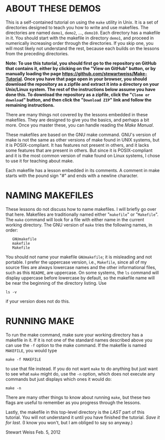 # ABOUT THESE DEMOS

This is a self-contained tutorial on using the `make` utility in Unix.
It is a set of directories designed to teach you how to write and use makefiles.
The directories are named `demo1`, `demo2`, ..., `demo10`.
Each directory has a makefile in it. 
You should start with the makefile in directory `demo1`, and
proceed in numerically increasing order through the directories. If you skip one, you will most
likely not understand the rest, because each builds on the lessons from
the preceding directories.

**Note: To use this tutorial, you should first go to the repository on GitHub 
that contains it, either by clicking on the "View on GitHub" button, or by manually loading the page https://github.com/stewartweiss/Make-Tutorial. 
Once you have that page open in your browser, you should download the 
repository as a zipfile and extract it into a
directory on your Unix/Linux system. The rest of the instructions below 
assume you have done this. 
To download the repository as a zipfile, click the "`Clone or download`" 
button, and then click the "`Download ZIP`" link and 
follow the remaining instructions.**

There are many things not covered by the lessons embedded in these
makefiles. They are designed to give you the basics, and perhaps a bit more.
Once you master these, you can handle reading the *Make Manual*.

These makefiles are based on the GNU make command. GNU's version of make 
is not the same as other versions of make found in UNIX systems, but it
is POSIX-compliant. It has features not present in others, and it lacks some
features that are present in others. But since it is POSIX-compliant and
it is the most common version of make found on Linux systems, I chose to use 
it for teaching about make.

Each makefile has a lesson embedded in its comments. A comment in make
starts with the pound sign "#" and ends with a newline character.


# NAMING MAKEFILES

These lessons do not discuss how to name makefiles. I will briefly go over
that here. Makefiles are traditionally named either "`makefile`" or "`Makefile`".
The `make` command will look for a file with either name in the current working
directory. The GNU version of `make` tries the following names, in order: 

       GNUmakefile
       makefile
       Makefile  
You should not name your makefile `GNUmakefile`; it is misleading and not portable.
I prefer the uppercase version, i.e., `Makefile`, since all of my source 
files are always lowercase names and the other informational files, 
such as this `README`, are uppercase.
On some systems,  the `ls` command will display uppercase before lowercase by default, so the 
makefile name will be near the beginning of the directory listing. Use

    ls -v

if your version does not do this.

# RUNNING MAKE
To run the make command, make sure your working directory has a makefile 
in it. If it is not one of the standard names described above you can use the 
`-f` option to the make command. If the makefile is named `MAKEFILE`, you would type

    make -f MAKEFILE

to use that file instead. If you do not want `make` to do anything but just want to
see what `make` might do, use the `-n` option, which does not execute any commands
but just displays which ones it would do:

    make -n

There are many other things to know about running `make`, but these two flags
are useful to remember as you progress through the lessons.

Lastly, the makefile in this top-level directory is the *LAST* part of this 
tutorial. You will not understand it until you have finished the tutorial.
*Save it for last*. (I know you won't, but I am obliged to say so anyway.)

Stewart Weiss
Feb. 5, 2012
